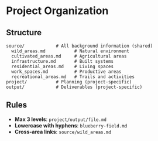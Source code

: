 # Project Organization

## Structure
```
source/            # All background information (shared)
  wild_areas.md           # Natural environment
  cultivated_areas.md     # Agricultural areas
  infrastructure.md       # Built systems
  residential_areas.md    # Living spaces
  work_spaces.md          # Productive areas
  recreational_areas.md   # Trails and activities
project/           # Planning (project-specific)  
output/            # Deliverables (project-specific)
```

## Rules
- **Max 3 levels**: `project/output/file.md`
- **Lowercase with hyphens**: `blueberry-field.md`
- **Cross-area links**: `source/wild_areas.md`